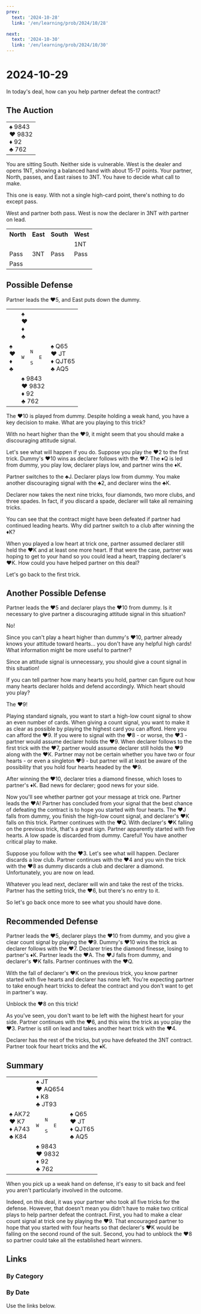 ```yaml
---
prev:
  text: '2024-10-28'
  link: '/en/learning/prob/2024/10/28'

next:
  text: '2024-10-30'
  link: '/en/learning/prob/2024/10/30'
---
```


# 2024-10-29

In today's deal, how can you help partner defeat the contract?

<Badge type="tip" text="Defense"/>

## The Auction

<table class="hand">
	<tr>
		<td>♠ 9843<br>♥ 9832<br>♦ 92<br>♣ 762</td>
	</tr>
</table>

You are sitting South. Neither side is vulnerable. West is the dealer and opens 1NT, showing a balanced hand with about 15-17 points. Your partner, North, passes, and East raises to 3NT. You have to decide what call to make.

This one is easy. With not a single high-card point, there's nothing to do except pass.

West and partner both pass. West is now the declarer in 3NT with partner on lead.

<table class="auction">
	<tr>
		<th>North</th>
		<th>East</th>
		<th>South</th>
		<th>West</th>
	</tr>
	<tr>
		<td></td>
		<td></td>
		<td></td>
		<td>1NT</td>
	</tr>
	<tr>
		<td>Pass</td>
		<td>3NT</td>
		<td>Pass</td>
		<td>Pass</td>
	</tr>
	<tr>
		<td>Pass</td>
		<td></td>
		<td></td>
		<td></td>
	</tr>
</table>

## Possible Defense

Partner leads the ♥5, and East puts down the dummy.

<table class="deal">
	<tr>
		<td></td>
		<td>♠ <br>♥ <br>♦ <br>♣ </td>
		<td></td>
	</tr>
	<tr>
		<td>♠ <br>♥ <br>♦ <br>♣ </td>
		<td><pre>   N<br>W     E<br>   S</pre></td>
		<td>♠ Q65<br>♥ JT<br>♦ QJT65<br>♣ AQ5</td>
	</tr>
	<tr>
		<td></td>
		<td>♠ 9843<br>♥ 9832<br>♦ 92<br>♣ 762</td>
		<td></td>
	</tr>
</table>

The ♥10 is played from dummy. Despite holding a weak hand, you have a key decision to make. What are you playing to this trick?

With no heart higher than the ♥9, it might seem that you should make a discouraging attitude signal.

Let's see what will happen if you do. Suppose you play the ♥2 to the first trick. Dummy's ♥10 wins as declarer follows with the ♥7. The ♦Q is led from dummy, you play low, declarer plays low, and partner wins the ♦K.

Partner switches to the ♣J. Declarer plays low from dummy. You make another discouraging signal with the ♣2, and declarer wins the ♣K.

Declarer now takes the next nine tricks, four diamonds, two more clubs, and three spades. In fact, if you discard a spade, declarer will take all remaining tricks.

You can see that the contract might have been defeated if partner had continued leading hearts. Why did partner switch to a club after winning the ♦K?

When you played a low heart at trick one, partner assumed declarer still held the ♥K and at least one more heart. If that were the case, partner was hoping to get to your hand so you could lead a heart, trapping declarer's ♥K. How could you have helped partner on this deal?

Let's go back to the first trick.

## Another Possible Defense

Partner leads the ♥5 and declarer plays the ♥10 from dummy. Is it necessary to give partner a discouraging attitude signal in this situation?

No!

Since you can't play a heart higher than dummy's ♥10, partner already knows your attitude toward hearts... you don't have any helpful high cards! What information might be more useful to partner?

Since an attitude signal is unnecessary, you should give a count signal in this situation!

If you can tell partner how many hearts you hold, partner can figure out how many hearts declarer holds and defend accordingly. Which heart should you play?

The ♥9!

Playing standard signals, you want to start a high-low count signal to show an even number of cards. When giving a count signal, you want to make it as clear as possible by playing the highest card you can afford. Here you can afford the ♥9. If you were to signal with the ♥8 - or worse, the ♥3 - partner would assume declarer holds the ♥9. When declarer follows to the first trick with the ♥7, partner would assume declarer still holds the ♥9 along with the ♥K. Partner may not be certain whether you have two or four hearts - or even a singleton ♥9 - but partner will at least be aware of the possibility that you hold four hearts headed by the ♥9.

After winning the ♥10, declarer tries a diamond finesse, which loses to partner's ♦K. Bad news for declarer; good news for your side.

Now you'll see whether partner got your message at trick one. Partner leads the ♥A! Partner has concluded from your signal that the best chance of defeating the contract is to hope you started with four hearts. The ♥J falls from dummy, you finish the high-low count signal, and declarer's ♥K falls on this trick. Partner continues with the ♥Q. With declarer's ♥K falling on the previous trick, that's a great sign. Partner apparently started with five hearts. A low spade is discarded from dummy. Careful! You have another critical play to make.

Suppose you follow with the ♥3. Let's see what will happen. Declarer discards a low club. Partner continues with the ♥4 and you win the trick with the ♥8 as dummy discards a club and declarer a diamond. Unfortunately, you are now on lead.

Whatever you lead next, declarer will win and take the rest of the tricks. Partner has the setting trick, the ♥6, but there's no entry to it.

So let's go back once more to see what you should have done.

## Recommended Defense

Partner leads the ♥5, declarer plays the ♥10 from dummy, and you give a clear count signal by playing the ♥9. Dummy's ♥10 wins the trick as declarer follows with the ♥7. Declarer tries the diamond finesse, losing to partner's ♦K. Partner leads the ♥A. The ♥J falls from dummy, and declarer's ♥K falls. Partner continues with the ♥Q.

With the fall of declarer's ♥K on the previous trick, you know partner started with five hearts and declarer has none left. You're expecting partner to take enough heart tricks to defeat the contract and you don't want to get in partner's way.

Unblock the ♥8 on this trick!

As you've seen, you don't want to be left with the highest heart for your side. Partner continues with the ♥6, and this wins the trick as you play the ♥3. Partner is still on lead and takes another heart trick with the ♥4.

Declarer has the rest of the tricks, but you have defeated the 3NT contract. Partner took four heart tricks and the ♦K.

## Summary

<table class="deal">
	<tr>
		<td></td>
		<td>♠ JT<br>♥ AQ654<br>♦ K8<br>♣ JT93</td>
		<td></td>
	</tr>
	<tr>
		<td>♠ AK72<br>♥ K7<br>♦ A743<br>♣ K84</td>
		<td><pre>   N<br>W     E<br>   S</pre></td>
		<td>♠ Q65<br>♥ JT<br>♦ QJT65<br>♣ AQ5</td>
	</tr>
	<tr>
		<td></td>
		<td>♠ 9843<br>♥ 9832<br>♦ 92<br>♣ 762</td>
		<td></td>
	</tr>
</table>

When you pick up a weak hand on defense, it's easy to sit back and feel you aren't particularly involved in the outcome.

Indeed, on this deal, it was your partner who took all five tricks for the defense. However, that doesn't mean you didn't have to make two critical plays to help partner defeat the contract. First, you had to make a clear count signal at trick one by playing the ♥9. That encouraged partner to hope that you started with four hearts so that declarer's ♥K would be falling on the second round of the suit. Second, you had to unblock the ♥8 so partner could take all the established heart winners.

## Links

[<Badge type="tip" text="Go to Practice"/>](/en/practice/prob/2024/10/29)

### By Category

[<Badge type="tip" text="<--"/>](/en/learning/prob/2024/10/22)
[<Badge type="tip" text="Calendar"/>](/en/learning/calendar/2024/10)
[<Badge type="tip" text="-->"/>](/en/learning/prob/2024/11/01)

### By Date

Use the links below.